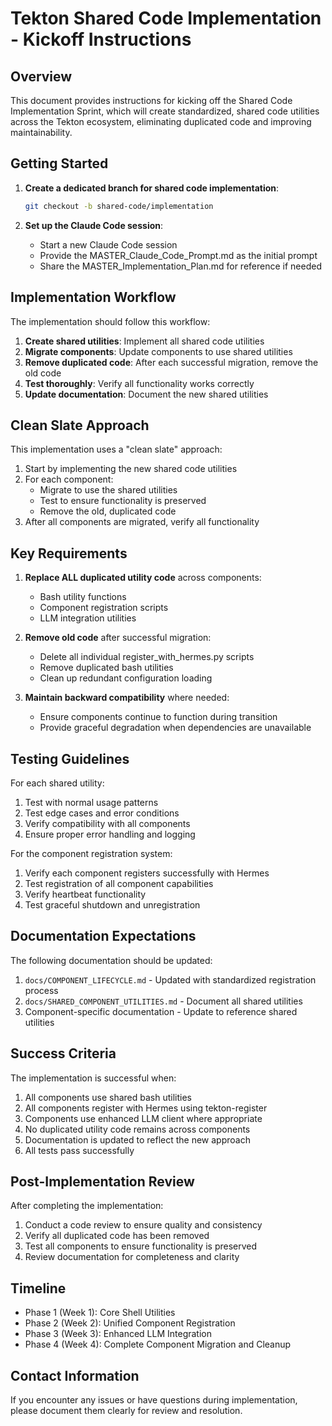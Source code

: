 # Tekton Shared Code Implementation - Kickoff Instructions

## Overview

This document provides instructions for kicking off the Shared Code Implementation Sprint, which will create standardized, shared code utilities across the Tekton ecosystem, eliminating duplicated code and improving maintainability.

## Getting Started

1. **Create a dedicated branch for shared code implementation**:
   ```bash
   git checkout -b shared-code/implementation
   ```

2. **Set up the Claude Code session**:
   - Start a new Claude Code session
   - Provide the MASTER_Claude_Code_Prompt.md as the initial prompt
   - Share the MASTER_Implementation_Plan.md for reference if needed

## Implementation Workflow

The implementation should follow this workflow:

1. **Create shared utilities**: Implement all shared code utilities
2. **Migrate components**: Update components to use shared utilities
3. **Remove duplicated code**: After each successful migration, remove the old code
4. **Test thoroughly**: Verify all functionality works correctly
5. **Update documentation**: Document the new shared utilities

## Clean Slate Approach

This implementation uses a "clean slate" approach:

1. Start by implementing the new shared code utilities
2. For each component:
   - Migrate to use the shared utilities
   - Test to ensure functionality is preserved
   - Remove the old, duplicated code
3. After all components are migrated, verify all functionality

## Key Requirements

1. **Replace ALL duplicated utility code** across components:
   - Bash utility functions
   - Component registration scripts
   - LLM integration utilities

2. **Remove old code** after successful migration:
   - Delete all individual register_with_hermes.py scripts
   - Remove duplicated bash utilities
   - Clean up redundant configuration loading

3. **Maintain backward compatibility** where needed:
   - Ensure components continue to function during transition
   - Provide graceful degradation when dependencies are unavailable

## Testing Guidelines

For each shared utility:

1. Test with normal usage patterns
2. Test edge cases and error conditions
3. Verify compatibility with all components
4. Ensure proper error handling and logging

For the component registration system:

1. Verify each component registers successfully with Hermes
2. Test registration of all component capabilities
3. Verify heartbeat functionality
4. Test graceful shutdown and unregistration

## Documentation Expectations

The following documentation should be updated:

1. `docs/COMPONENT_LIFECYCLE.md` - Updated with standardized registration process
2. `docs/SHARED_COMPONENT_UTILITIES.md` - Document all shared utilities
3. Component-specific documentation - Update to reference shared utilities

## Success Criteria

The implementation is successful when:

1. All components use shared bash utilities
2. All components register with Hermes using tekton-register
3. Components use enhanced LLM client where appropriate
4. No duplicated utility code remains across components
5. Documentation is updated to reflect the new approach
6. All tests pass successfully

## Post-Implementation Review

After completing the implementation:

1. Conduct a code review to ensure quality and consistency
2. Verify all duplicated code has been removed
3. Test all components to ensure functionality is preserved
4. Review documentation for completeness and clarity

## Timeline

- Phase 1 (Week 1): Core Shell Utilities
- Phase 2 (Week 2): Unified Component Registration
- Phase 3 (Week 3): Enhanced LLM Integration
- Phase 4 (Week 4): Complete Component Migration and Cleanup

## Contact Information

If you encounter any issues or have questions during implementation, please document them clearly for review and resolution.